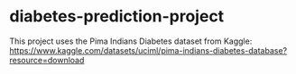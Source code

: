 # diabetes-prediction-project
This project uses the Pima Indians Diabetes dataset from Kaggle: https://www.kaggle.com/datasets/uciml/pima-indians-diabetes-database?resource=download
